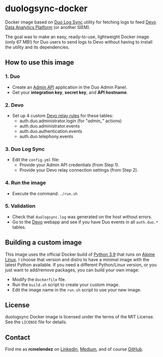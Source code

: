 # duologsync-docker
Docker image based on [Duo Log Sync](https://github.com/duosecurity/duo_log_sync) utility for fetching logs to feed [Devo Data Analytics Platform](https://devo.com) (or another SIEM). 

The goal was to make an easy, ready-to-use, lightweight Docker image (only 67 MB!) for Duo users to send logs to Devo without having to install the utility and its dependencies.


## How to use this image

### 1. Duo 
- Create an [Admin API](https://duo.com/docs/adminapi#first-steps) application in the Duo Admin Panel.
- Get your **integration key**, **secret key**, and **API hostname**.

### 2. Devo
- Set up 4 custom [Devo relay rules](https://docs.devo.com/confluence/ndt/sending-data-to-devo/the-devo-in-house-relay/configuring-the-in-house-relay/relay-rules/defining-a-relay-rule) for these tables:
  - auth.duo.administrator.login (for "*admin_*" actions)
  - auth.duo.administrator.events
  - auth.duo.authentication.events
  - auth.duo.telephony.events

### 3. Duo Log Sync
- Edit the `config.yml` file:
	- Provide your Admin API credentials (from Step 1).
	- Provide your Devo relay connection settings (from Step 2).
  
### 4. Run the image  
- Execute the command: `./run.sh`

### 5. Validation
- Check that `duologsync.log` was generated on the host without errors.
- Go to the [Devo](https://us.devo.com) webapp and see if you have Duo events in all `auth.duo.*` tables.


## Building a custom image

This image uses the official Docker build of [Python 3.9](https://hub.docker.com/_/python) that runs on [Alpine Linux](https://alpinelinux.org/). I choose that version and distro to have a minimal image with the latest Python available. If you need a different Python/Linux version, or you just want to add/remove packages, you can build your own image:

- Modify the `Dockerfile` file.
- Run the `build.sh` script to create your custom image.
- Edit the image name in the `run.sh` script to use your new image.


## License
duologsync Docker image is licensed under the terms of the MIT License. See the `LICENSE` file for details.


## Contact 
Find me as __rcmelendez__ on [LinkedIn](https://www.linkedin.com/in/rcmelendez/), [Medium](https://medium.com/@rcmelendez), and of course [GitHub](https://github.com/rcmelendez/).
